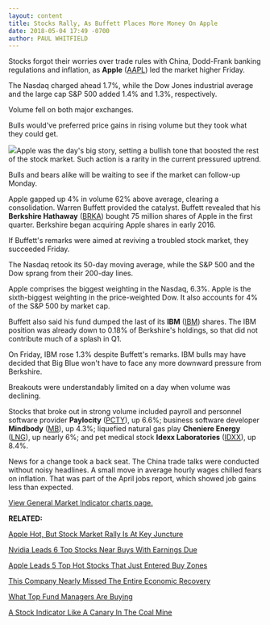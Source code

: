 ```yaml
---
layout: content
title: Stocks Rally, As Buffett Places More Money On Apple
date: 2018-05-04 17:49 -0700
author: PAUL WHITFIELD
---
```






Stocks forgot their worries over trade rules with China, Dodd-Frank banking regulations and inflation, as **Apple** ([AAPL](https://research.investors.com/quote.aspx?symbol=AAPL)) led the market higher Friday.




The Nasdaq charged ahead 1.7%, while the Dow Jones industrial average and the large cap S&P 500 added 1.4% and 1.3%, respectively.


Volume fell on both major exchanges.


Bulls would've preferred price gains in rising volume but they took what they could get.


![](https://www.investors.com/wp-content/uploads/2018/05/MP050418-208x300.jpg)Apple was the day's big story, setting a bullish tone that boosted the rest of the stock market. Such action is a rarity in the current pressured uptrend.


Bulls and bears alike will be waiting to see if the market can follow-up Monday.


Apple gapped up 4% in volume 62% above average, clearing a consolidation. Warren Buffett provided the catalyst. Buffett revealed that his **Berkshire Hathaway** ([BRKA](https://research.investors.com/quote.aspx?symbol=BRKA)) bought 75 million shares of Apple in the first quarter. Berkshire began acquiring Apple shares in early 2016.


If Buffett's remarks were aimed at reviving a troubled stock market, they succeeded Friday.


The Nasdaq retook its 50-day moving average, while the S&P 500 and the Dow sprang from their 200-day lines.


Apple comprises the biggest weighting in the Nasdaq, 6.3%. Apple is the sixth-biggest weighting in the price-weighted Dow. It also accounts for 4% of the S&P 500 by market cap.


Buffett also said his fund dumped the last of its **IBM** ([IBM](https://research.investors.com/quote.aspx?symbol=IBM)) shares. The IBM position was already down to 0.18% of Berkshire's holdings, so that did not contribute much of a splash in Q1.


On Friday, IBM rose 1.3% despite Buffett's remarks. IBM bulls may have decided that Big Blue won't have to face any more downward pressure from Berkshire.


Breakouts were understandably limited on a day when volume was declining.


Stocks that broke out in strong volume included payroll and personnel software provider **Paylocity** ([PCTY](https://research.investors.com/quote.aspx?symbol=PCTY)), up 6.6%; business software developer **Mindbody** ([MB](https://research.investors.com/quote.aspx?symbol=MB)), up 4.3%; liquefied natural gas play **Cheniere Energy** ([LNG](https://research.investors.com/quote.aspx?symbol=LNG)), up nearly 6%; and pet medical stock **Idexx Laboratories** ([IDXX](https://research.investors.com/quote.aspx?symbol=IDXX)), up 8.4%.


News for a change took a back seat. The China trade talks were conducted without noisy headlines. A small move in average hourly wages chilled fears on inflation. That was part of the April jobs report, which showed job gains less than expected.


[View General Market Indicator charts page.](https://www.investors.com/wp-content/uploads/2018/05/GMI_050718.pdf)


**RELATED:**


[Apple Hot, But Stock Market Rally Is At Key Juncture](https://www.investors.com/news/dow-jones-futures-dow-sp-500-eye-support-apple-top-stocks-are-buys/)


[Nvidia Leads 6 Top Stocks Near Buys With Earnings Due](https://www.investors.com/news/nvidia-top-stocks-near-buys-earnings-due/)


[Apple Leads 5 Top Hot Stocks That Just Entered Buy Zones](https://www.investors.com/news/apple-stock-hits-new-high-buy-range-hot-stocks-break-out/)


[This Company Nearly Missed The Entire Economic Recovery](https://www.investors.com/stock-lists/new-highs/new-highs-cheniere-energy-paylocity-earnings/)


[What Top Fund Managers Are Buying](https://www.investors.com/etfs-and-funds/mutual-funds/breakout-stocks-best-mutual-funds-stocks-to-watch/)


[A Stock Indicator Like A Canary In The Coal Mine](https://www.investors.com/how-to-invest/investors-corner/stock-market-indicator/)




